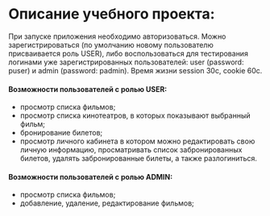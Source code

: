 # Описание учебного проекта: 
При запуске приложения необходимо авторизоваться. Можно зарегистрироваться (по умолчанию новому пользователю присваивается роль USER), либо воспользоваться для тестирования логинами уже зарегистрированных пользователей: user (password: puser) и admin (password: padmin). Время жизни session 30с, cookie 60с.
#### Возможности пользователей с ролью USER:
- просмотр списка фильмов;
- просмотр списка кинотеатров, в которых показывают выбранный фильм;
- бронирование билетов;
- просмотр личного кабинета в котором можно редактировать свою личную информацию, просматривать список забронированных билетов, удалять забронированные билеты, а также разлогиниться.
#### Возможности пользователей с ролью ADMIN:
- просмотр списка фильмов;
- добавление, удаление, редактирование фильмов;
